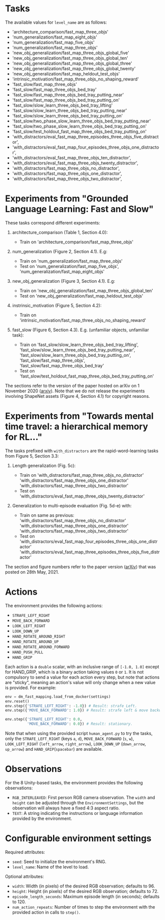 # Tasks

The available values for `level_name` are as follows:

*   'architecture_comparison/fast_map_three_objs'
*   'num_generalization/fast_map_eight_objs'
*   'num_generalization/fast_map_five_objs'
*   'num_generalization/fast_map_three_objs'
*   'new_obj_generalization/fast_map_three_objs_global_five'
*   'new_obj_generalization/fast_map_three_objs_global_ten'
*   'new_obj_generalization/fast_map_three_objs_global_three'
*   'new_obj_generalization/fast_map_three_objs_global_twenty'
*   'new_obj_generalization/fast_map_heldout_test_objs'
*   'intrinsic_motivation/fast_map_three_objs_no_shaping_reward'
*   'fast_slow/fast_map_three_objs'
*   'fast_slow/fast_map_three_objs_bed_tray'
*   'fast_slow/fast_map_three_objs_bed_tray_putting_near'
*   'fast_slow/fast_map_three_objs_bed_tray_putting_on'
*   'fast_slow/slow_learn_three_objs_bed_tray_lifting'
*   'fast_slow/slow_learn_three_objs_bed_tray_putting_near'
*   'fast_slow/slow_learn_three_objs_bed_tray_putting_on'
*   'fast_slow/two_phase_slow_learn_three_objs_bed_tray_putting_near'
*   'fast_slow/two_phase_slow_learn_three_objs_bed_tray_putting_on'
*   'fast_slow/test_holdout_fast_map_three_objs_bed_tray_putting_on'
*   'with_distractors/eval_fast_map_three_episodes_three_objs_five_distractor',
*   'with_distractors/eval_fast_map_four_episodes_three_objs_one_distractor',
*   'with_distractors/eval_fast_map_three_objs_ten_distractor',
*   'with_distractors/eval_fast_map_three_objs_twenty_distractor',
*   'with_distractors/fast_map_three_objs_no_distractor',
*   'with_distractors/fast_map_three_objs_one_distractor',
*   'with_distractors/fast_map_three_objs_two_distractor',

# Experiments from "Grounded Language Learning: Fast and Slow"

These tasks correspond different experiments:

1.  architecture_comparison (Table 1, Section 4.0):

    *   Train on 'architecture_comparison/fast_map_three_objs'

2.  num_generalization (Figure 2, Section 4.1). E.g:

    *   Train on 'num_generalization/fast_map_three_objs'
    *   Test on 'num_generalization/fast_map_five_objs',
        'num_generalization/fast_map_eight_objs'

3.  new_obj_generalization (Figure 3, Section 4.1). E.g:

    *   Train on 'new_obj_generalization/fast_map_three_objs_global_ten'
    *   Test on 'new_obj_generalization/fast_map_heldout_test_objs'

4.  instrinsic_motivation (Figure 5, Section 4.2):

    *   Train on 'intrinsic_motivation/fast_map_three_objs_no_shaping_reward'

5.  fast_slow (Figure 6, Section 4.3). E.g. (unfamiliar objects, unfamiliar
    task):

    *   Train on 'fast_slow/slow_learn_three_objs_bed_tray_lifting',
        'fast_slow/slow_learn_three_objs_bed_tray_putting_near',
        'fast_slow/slow_learn_three_objs_bed_tray_putting_on',
        'fast_slow/fast_map_three_objs',
        'fast_slow/fast_map_three_objs_bed_tray'
    *   Test on 'fast_slow/test_holdout_fast_map_three_objs_bed_tray_putting_on'

The sections refer to the version of the paper hosted on arXiv on 1 November
2020 ([arxiv](https://arxiv.org/pdf/2009.01719.pdf)). Note that we do not
release the experiments involving ShapeNet assets (Figure 4, Section 4.1) for
copyright reasons.

# Experiments from "Towards mental time travel: a hierarchical memory for RL..."

The tasks prefixed with `with_distractors` are the rapid-word-learning tasks
from Figure 5, Section 3.3:

1.  Length generalization (Fig. 5c):

    *   Train on 'with_distractors/fast_map_three_objs_no_distractor'
        'with_distractors/fast_map_three_objs_one_distractor'
        'with_distractors/fast_map_three_objs_two_distractor'
    *   Test on 'with_distractors/eval_fast_map_three_objs_twenty_distractor'

2.  Generalization to multi-episode evaluation (Fig. 5d-e) with:

    *   Train on same as previous:
        'with_distractors/fast_map_three_objs_no_distractor'
        'with_distractors/fast_map_three_objs_one_distractor'
        'with_distractors/fast_map_three_objs_two_distractor'
    *   Test on
        'with_distractors/eval_fast_map_four_episodes_three_objs_one_distractor'
        'with_distractors/eval_fast_map_three_episodes_three_objs_five_distractor'

The section and figure numbers refer to the paper version
([arXiv](https://arxiv.org/abs/2105.14039)) that was posted on 28th May, 2021.

# Actions

The environment provides the following actions:

*   `STRAFE_LEFT_RIGHT`
*   `MOVE_BACK_FORWARD`
*   `LOOK_LEFT_RIGHT`
*   `LOOK_DOWN_UP`
*   `HAND_ROTATE_AROUND_RIGHT`
*   `HAND_ROTATE_AROUND_UP`
*   `HAND_ROTATE_AROUND_FORWARD`
*   `HAND_PUSH_PULL`
*   `HAND_GRIP`

Each action is a `double` scalar, with an inclusive range of `[-1.0, 1.0]`
except for HAND_GRIP, which is a binary action taking values `0` or `1`. It is
not compulsory to send a value for each action every step, but note that actions
are "sticky", meaning an action's value will only change when a new value is
provided. For example:

```python
env = dm_fast_mapping.load_from_docker(settings)
env.reset()
env.step({'STRAFE_LEFT_RIGHT': -1.0}) # Result: strafe Left.
env.step({'MOVE_BACK_FORWARD': 1.0}) # Result: strafe left & move backward.

env.step({'STRAFE_LEFT_RIGHT': 0.0,
          'MOVE_BACK_FORWARD': 0.0}) # Result: stationary.
```

Note that when using the provided script `human_agent.py` to try the tasks, only
the `STRAFE_LEFT_RIGHT` (keys `a`, `d`), `MOVE_BACK_FORWARD` (`s`, `w`),
`LOOK_LEFT_RIGHT` (`left_arrow`, `right_arrow`), `LOOK_DOWN_UP` (`down_arrow`,
`up_arrow`) and `HAND_GRIP`(`spacebar`) are available.

# Observations

For the 8 Unity-based tasks, the environment provides the following
observations:

*   `RGB_INTERLEAVED`: First person RGB camera observation. The `width` and
    `height` can be adjusted through the `EnvironmentSettings`, but the
    observation will always have a fixed 4:3 aspect ratio.
*   `TEXT`: A string indicating the instructions or language information
    provided by the environment.

# Configurable environment settings

Required attributes:

*   `seed`: Seed to initialize the environment's RNG.
*   `level_name`: Name of the level to load.

Optional attributes:

*   `width`: Width (in pixels) of the desired RGB observation; defaults to 96.
*   `height`: Height (in pixels) of the desired RGB observation; defaults to 72.
*   `episode_length_seconds`: Maximum episode length (in seconds); defaults
    to 120.
*   `num_action_repeats`: Number of times to step the environment with the
    provided action in calls to `step()`.
